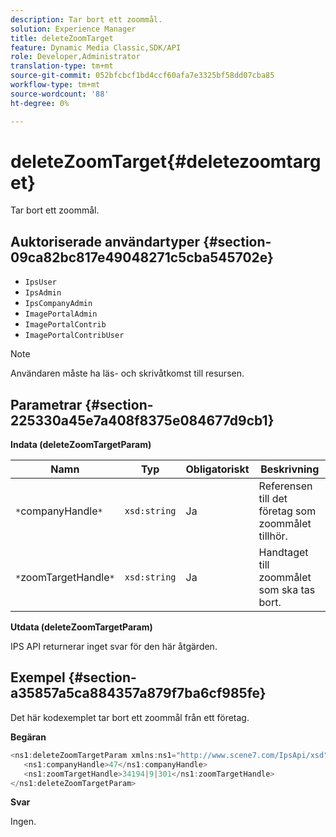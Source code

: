 ```yaml
---
description: Tar bort ett zoommål.
solution: Experience Manager
title: deleteZoomTarget
feature: Dynamic Media Classic,SDK/API
role: Developer,Administrator
translation-type: tm+mt
source-git-commit: 052bfcbcf1bd4ccf60afa7e3325bf58dd07cba85
workflow-type: tm+mt
source-wordcount: '88'
ht-degree: 0%

---
```



# deleteZoomTarget{#deletezoomtarget}

Tar bort ett zoommål.

## Auktoriserade användartyper {#section-09ca82bc817e49048271c5cba545702e}

* `IpsUser`
* `IpsAdmin`
* `IpsCompanyAdmin`
* `ImagePortalAdmin`
* `ImagePortalContrib`
* `ImagePortalContribUser`

>[!NOTE]
>
>Användaren måste ha läs- och skrivåtkomst till resursen.

## Parametrar {#section-225330a45e7a408f8375e084677d9cb1}

**Indata (deleteZoomTargetParam)**

| Namn | Typ | Obligatoriskt | Beskrivning |
|---|---|---|---|
| `*`companyHandle`*` | `xsd:string` | Ja | Referensen till det företag som zoommålet tillhör. |
| `*`zoomTargetHandle`*` | `xsd:string` | Ja | Handtaget till zoommålet som ska tas bort. |

**Utdata (deleteZoomTargetParam)**

IPS API returnerar inget svar för den här åtgärden.

## Exempel {#section-a35857a5ca884357a879f7ba6cf985fe}

Det här kodexemplet tar bort ett zoommål från ett företag.

**Begäran**

```java
<ns1:deleteZoomTargetParam xmlns:ns1="http://www.scene7.com/IpsApi/xsd">
   <ns1:companyHandle>47</ns1:companyHandle>
   <ns1:zoomTargetHandle>34194|9|301</ns1:zoomTargetHandle>
</ns1:deleteZoomTargetParam>
```

**Svar**

Ingen.
